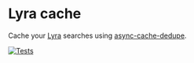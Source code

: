 # Lyra cache

Cache your [Lyra](https://github.com/lyrasearch/lyra) searches using [async-cache-dedupe](https://github.com/mcollina/async-cache-dedupe).

[![Tests](https://github.com/mateonunez/lyra-cache/actions/workflows/ci.yml/badge.svg?branch=main)](https://github.com/mateonunez/lyra-cache/actions/workflows/ci.yml)
